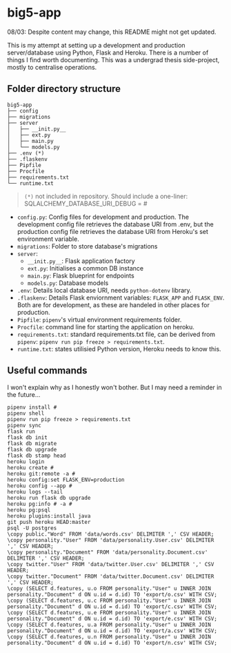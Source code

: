 # big5-app

08/03: Despite content may change, this README might not get updated.

This is my attempt at setting up a development and production server/database using Python, Flask and Heroku. There is a number of things I find worth documenting. This was a undergrad thesis side-project, mostly to centralise operations.

## Folder directory structure

```
big5-app
├── config
├── migrations
├── server
│   ├── __init.py__
│   ├── ext.py
│   ├── main.py
│   └── models.py
├── .env (*)
├── .flaskenv
├── Pipfile
├── Procfile
├── requirements.txt
└── runtime.txt
```

> `(*)` not included in repository. Should include a one-liner: SQLALCHEMY_DATABASE_URI_DEBUG = #

* `config.py`: Config files for development and production. The development config file retrieves the database URI from .env, but the production config file retrieves the database URI from Heroku's set environment variable.
* `migrations`: Folder to store database's migrations
* `server`:
  * `__init.py__`: Flask application factory
  * `ext.py`: Initialises a common DB instance
  * `main.py`: Flask blueprint for endpoints
  * `models.py`: Database models
* `.env`: Details local database URI, needs `python-dotenv` library.
* `.flaskenv`: Details Flask enviornment variables: `FLASK_APP` and `FLASK_ENV`. Both are for development, as these are handeled in other places for production.
* `Pipfile`: `pipenv`'s virtual environment requirements folder.
* `Procfile`: command line for starting the application on heroku.
* `requirements.txt`: standard requirements.txt file, can be derived from `pipenv`: `pipenv run pip freeze > requirements.txt`.
* `runtime.txt`: states utilisied Python version, Heroku needs to know this.

## Useful commands

I won't explain why as I honestly won't bother. But I may need a reminder in the future...

```
pipenv install #
pipenv shell
pipenv run pip freeze > requirements.txt
pipenv sync
flask run
flask db init
flask db migrate
flask db upgrade
flask db stamp head
heroku login
heroku create #
heroku git:remote -a #
heroku config:set FLASK_ENV=production
heroku config --app #
heroku logs --tail
heroku run flask db upgrade
heroku pg:info # -a #
heroku pg:psql
heroku plugins:install java
git push heroku HEAD:master
psql -U postgres
\copy public."Word" FROM 'data/words.csv' DELIMITER ',' CSV HEADER;
\copy personality."User" FROM 'data/personality.User.csv' DELIMITER ',' CSV HEADER;
\copy personality."Document" FROM 'data/personality.Document.csv' DELIMITER ',' CSV HEADER;
\copy twitter."User" FROM 'data/twitter.User.csv' DELIMITER ',' CSV HEADER;
\copy twitter."Document" FROM 'data/twitter.Document.csv' DELIMITER ',' CSV HEADER;
\copy (SELECT d.features, u.o FROM personality."User" u INNER JOIN personality."Document" d ON u.id = d.id) TO 'export/o.csv' WITH CSV;
\copy (SELECT d.features, u.c FROM personality."User" u INNER JOIN personality."Document" d ON u.id = d.id) TO 'export/c.csv' WITH CSV;
\copy (SELECT d.features, u.e FROM personality."User" u INNER JOIN personality."Document" d ON u.id = d.id) TO 'export/e.csv' WITH CSV;
\copy (SELECT d.features, u.a FROM personality."User" u INNER JOIN personality."Document" d ON u.id = d.id) TO 'export/a.csv' WITH CSV;
\copy (SELECT d.features, u.n FROM personality."User" u INNER JOIN personality."Document" d ON u.id = d.id) TO 'export/n.csv' WITH CSV;
```